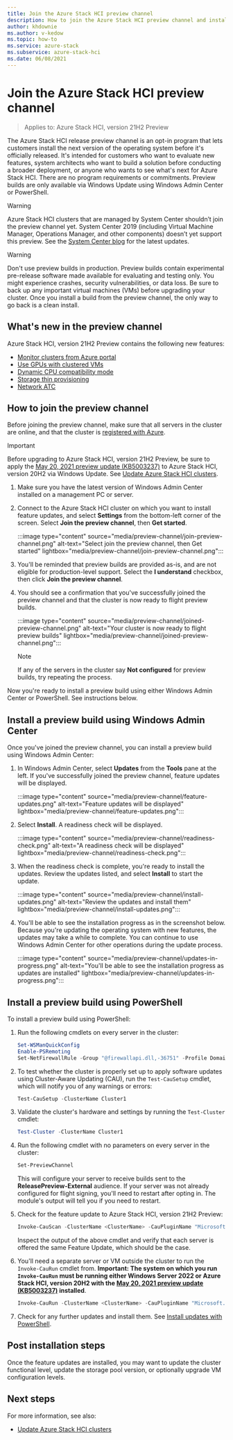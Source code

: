 ```yaml
---
title: Join the Azure Stack HCI preview channel
description: How to join the Azure Stack HCI preview channel and install feature updates by using Windows PowerShell or Windows Admin Center.
author: khdownie
ms.author: v-kedow
ms.topic: how-to
ms.service: azure-stack
ms.subservice: azure-stack-hci
ms.date: 06/08/2021
---
```


# Join the Azure Stack HCI preview channel

> Applies to: Azure Stack HCI, version 21H2 Preview

The Azure Stack HCI release preview channel is an opt-in program that lets customers install the next version of the operating system before it's officially released. It's intended for customers who want to evaluate new features, system architects who want to build a solution before conducting a broader deployment, or anyone who wants to see what's next for Azure Stack HCI. There are no program requirements or commitments. Preview builds are only available via Windows Update using Windows Admin Center or PowerShell.

   > [!WARNING]
   > Azure Stack HCI clusters that are managed by System Center shouldn’t join the preview channel yet. System Center 2019 (including Virtual Machine Manager, Operations Manager, and other components) doesn’t yet support this preview. See the [System Center blog](https://techcommunity.microsoft.com/t5/system-center-blog/bg-p/SystemCenterBlog) for the latest updates.

   > [!WARNING]
   > Don't use preview builds in production. Preview builds contain experimental pre-release software made available for evaluating and testing only. You might experience crashes, security vulnerabilities, or data loss. Be sure to back up any important virtual machines (VMs) before upgrading your cluster. Once you install a build from the preview channel, the only way to go back is a clean install.

## What's new in the preview channel

Azure Stack HCI, version 21H2 Preview contains the following new features:

- [Monitor clusters from Azure portal](monitor-azure-portal.md)
- [Use GPUs with clustered VMs](use-gpu-with-clustered-vm.md)
- [Dynamic CPU compatibility mode](processor-compatibility-mode.md)
- [Storage thin provisioning](thin-provisioning.md)
- [Network ATC](../deploy/network-atc.md)

## How to join the preview channel

Before joining the preview channel, make sure that all servers in the cluster are online, and that the cluster is [registered with Azure](../deploy/register-with-azure.md). 

   > [!IMPORTANT]
   > Before upgrading to Azure Stack HCI, version 21H2 Preview, be sure to apply the [May 20, 2021 preview update (KB5003237)](https://support.microsoft.com/en-us/topic/may-20-2021-preview-update-kb5003237-0c870dc9-a599-4a69-b0d2-2e635c6c219c) to Azure Stack HCI, version 20H2 via Windows Update. See [Update Azure Stack HCI clusters](update-cluster.md).


1. Make sure you have the latest version of Windows Admin Center installed on a management PC or server.

2. Connect to the Azure Stack HCI cluster on which you want to install feature updates, and select **Settings** from the bottom-left corner of the screen. Select **Join the preview channel**, then **Get started**.

   :::image type="content" source="media/preview-channel/join-preview-channel.png" alt-text="Select join the preview channel, then Get started" lightbox="media/preview-channel/join-preview-channel.png":::

3. You'll be reminded that preview builds are provided as-is, and are not eligible for production-level support. Select the **I understand** checkbox, then click **Join the preview channel**.

4. You should see a confirmation that you've successfully joined the preview channel and that the cluster is now ready to flight preview builds.

   :::image type="content" source="media/preview-channel/joined-preview-channel.png" alt-text="Your cluster is now ready to flight preview builds" lightbox="media/preview-channel/joined-preview-channel.png":::

   > [!NOTE]
   > If any of the servers in the cluster say **Not configured** for preview builds, try repeating the process.

Now you're ready to install a preview build using either Windows Admin Center or PowerShell. See instructions below.

## Install a preview build using Windows Admin Center

Once you've joined the preview channel, you can install a preview build using Windows Admin Center:

1. In Windows Admin Center, select **Updates** from the **Tools** pane at the left. If you've successfully joined the preview channel, feature updates will be displayed.

   :::image type="content" source="media/preview-channel/feature-updates.png" alt-text="Feature updates will be displayed" lightbox="media/preview-channel/feature-updates.png":::

2. Select **Install**. A readiness check will be displayed.

   :::image type="content" source="media/preview-channel/readiness-check.png" alt-text="A readiness check will be displayed" lightbox="media/preview-channel/readiness-check.png":::

3. When the readiness check is complete, you're ready to install the updates. Review the updates listed, and select **Install** to start the update.

   :::image type="content" source="media/preview-channel/install-updates.png" alt-text="Review the updates and install them" lightbox="media/preview-channel/install-updates.png":::

4. You'll be able to see the installation progress as in the screenshot below. Because you're updating the operating system with new features, the updates may take a while to complete. You can continue to use Windows Admin Center for other operations during the update process.

   :::image type="content" source="media/preview-channel/updates-in-progress.png" alt-text="You'll be able to see the installation progress as updates are installed" lightbox="media/preview-channel/updates-in-progress.png":::

## Install a preview build using PowerShell

To install a preview build using PowerShell:

1.	Run the following cmdlets on every server in the cluster:

    ```PowerShell
    Set-WSManQuickConfig
    Enable-PSRemoting
    Set-NetFirewallRule -Group "@firewallapi.dll,-36751" -Profile Domain -Enabled true
    ```

2.	To test whether the cluster is properly set up to apply software updates using Cluster-Aware Updating (CAU), run the `Test-CauSetup` cmdlet, which will notify you of any warnings or errors:

    ```PowerShell
    Test-CauSetup -ClusterName Cluster1
    ```

3.  Validate the cluster's hardware and settings by running the `Test-Cluster` cmdlet:

    ```PowerShell
    Test-Cluster -ClusterName Cluster1
    ```

4.	Run the following cmdlet with no parameters on every server in the cluster:
    
    ```PowerShell
    Set-PreviewChannel
    ```

    This will configure your server to receive builds sent to the **ReleasePreview-External** audience. If your server was not already configured for flight signing, you'll need to restart after opting in. The module's output will tell you if you need to restart.

5.	Check for the feature update to Azure Stack HCI, version 21H2 Preview:

    ```PowerShell
    Invoke-CauScan -ClusterName <ClusterName> -CauPluginName "Microsoft.RollingUpgradePlugin" -CauPluginArguments @{'WuConnected'='true';} -Verbose | fl *
    ```

    Inspect the output of the above cmdlet and verify that each server is offered the same Feature Update, which should be the case.

6.	You'll need a separate server or VM outside the cluster to run the `Invoke-CauRun` cmdlet from. **Important: The system on which you run `Invoke-CauRun` must be running either Windows Server 2022 or Azure Stack HCI, version 20H2 with the [May 20, 2021 preview update (KB5003237)](https://support.microsoft.com/en-us/topic/may-20-2021-preview-update-kb5003237-0c870dc9-a599-4a69-b0d2-2e635c6c219c) installed**.

    ```PowerShell
    Invoke-CauRun -ClusterName <ClusterName> -CauPluginName "Microsoft.RollingUpgradePlugin" -CauPluginArguments @{'WuConnected'='true';} -Verbose -EnableFirewallRules -Force
    ```

7. Check for any further updates and install them. See [Install updates with PowerShell](update-cluster.md#install-updates-with-powershell).

## Post installation steps

Once the feature updates are installed, you may want to update the cluster functional level, update the storage pool version, or optionally upgrade VM configuration levels.

## Next steps

For more information, see also:

- [Update Azure Stack HCI clusters](update-cluster.md)
